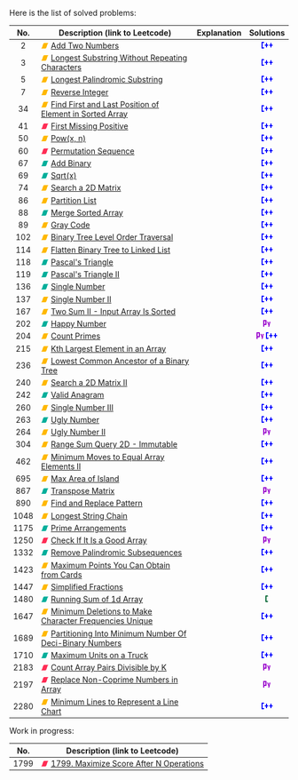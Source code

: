 Here is the list of solved problems:

| No.  | Description (link to Leetcode)                                                                                                                                    | Explanation |            Solutions             |
|:----:|-------------------------------------------------------------------------------------------------------------------------------------------------------------------|-------------|:--------------------------------:|
|  2   | ![M](img/M.png) [Add Two Numbers](https://leetcode.com/problems/add-two-numbers/)                                                                                 |             |         ![](img/cpp.png)         |
|  3   | ![M](img/M.png) [Longest Substring Without Repeating Characters](https://leetcode.com/problems/longest-substring-without-repeating-characters/)                   |             |         ![](img/cpp.png)         |
|  5   | ![M](img/M.png) [Longest Palindromic Substring](https://leetcode.com/problems/longest-palindromic-substring/)                                                     |             |         ![](img/cpp.png)         |
|  7   | ![M](img/M.png) [Reverse Integer](https://leetcode.com/problems/reverse-integer/)                                                                                 |             |         ![](img/cpp.png)         |
|  34  | ![M](img/M.png) [Find First and Last Position of Element in Sorted Array](https://leetcode.com/problems/find-first-and-last-position-of-element-in-sorted-array/) |             |         ![](img/cpp.png)         |
|  41  | ![H](img/H.png) [First Missing Positive](https://leetcode.com/problems/first-missing-positive/)                                                                   |             |         ![](img/cpp.png)         |
|  50  | ![M](img/M.png) [Pow(x, n)](https://leetcode.com/problems/powx-n/)                                                                                                |             |         ![](img/cpp.png)         |
|  60  | ![H](img/H.png) [Permutation Sequence](https://leetcode.com/problems/permutation-sequence/)                                                                       |             |         ![](img/cpp.png)         |
|  67  | ![E](img/E.png) [Add Binary](https://leetcode.com/problems/add-binary/)                                                                                           |             |         ![](img/cpp.png)         |
|  69  | ![E](img/E.png) [Sqrt(x)](https://leetcode.com/problems/sqrtx/)                                                                                                   |             |         ![](img/cpp.png)         |
|  74  | ![M](img/M.png) [Search a 2D Matrix](https://leetcode.com/problems/search-a-2d-matrix/)                                                                           |             |         ![](img/cpp.png)         |
|  86  | ![M](img/M.png) [Partition List](https://leetcode.com/problems/partition-list/)                                                                                   |             |         ![](img/cpp.png)         |
|  88  | ![E](img/E.png) [Merge Sorted Array](https://leetcode.com/problems/merge-sorted-array/)                                                                           |             |         ![](img/cpp.png)         |
|  89  | ![M](img/M.png) [Gray Code](https://leetcode.com/problems/gray-code/)                                                                                             |             |         ![](img/cpp.png)         |
| 102  | ![M](img/M.png) [Binary Tree Level Order Traversal](https://leetcode.com/problems/binary-tree-level-order-traversal/)                                             |             |         ![](img/cpp.png)         |
| 114  | ![M](img/M.png) [Flatten Binary Tree to Linked List](https://leetcode.com/problems/flatten-binary-tree-to-linked-list/)                                           |             |         ![](img/cpp.png)         |
| 118  | ![E](img/E.png) [Pascal's Triangle](https://leetcode.com/problems/pascals-triangle/)                                                                              |             |         ![](img/cpp.png)         |
| 119  | ![E](img/E.png) [Pascal's Triangle II](https://leetcode.com/problems/pascals-triangle-ii/)                                                                        |             |         ![](img/cpp.png)         |
| 136  | ![E](img/E.png) [Single Number](https://leetcode.com/problems/single-number/)                                                                                     |             |         ![](img/cpp.png)         |
| 137  | ![M](img/M.png) [Single Number II](https://leetcode.com/problems/single-number-ii/)                                                                               |             |         ![](img/cpp.png)         |
| 167  | ![M](img/M.png) [Two Sum II - Input Array Is Sorted]()                                                                                                            |             |         ![](img/cpp.png)         |
| 202  | ![E](img/E.png) [Happy Number](https://leetcode.com/problems/happy-number/)                                                                                       |             |         ![](img/py.png)          |
| 204  | ![M](img/M.png) [Count Primes](https://leetcode.com/problems/count-primes/)                                                                                       |             | ![](img/py.png) ![](img/cpp.png) |
| 215  | ![M](img/M.png) [Kth Largest Element in an Array](https://leetcode.com/problems/kth-largest-element-in-an-array/)                                                 |             |         ![](img/cpp.png)         |
| 236  | ![M](img/M.png) [Lowest Common Ancestor of a Binary Tree](https://leetcode.com/problems/lowest-common-ancestor-of-a-binary-tree/)                                 |             |         ![](img/cpp.png)         |
| 240  | ![M](img/M.png) [Search a 2D Matrix II](https://leetcode.com/problems/search-a-2d-matrix-ii/)                                                                     |             |         ![](img/cpp.png)         |
| 242  | ![E](img/E.png) [Valid Anagram](https://leetcode.com/problems/valid-anagram/)                                                                                     |             |         ![](img/cpp.png)         |
| 260  | ![M](img/M.png) [Single Number III](https://leetcode.com/problems/single-number-iii/)                                                                             |             |         ![](img/cpp.png)         |
| 263  | ![E](img/E.png) [Ugly Number](https://leetcode.com/problems/ugly-number/)                                                                                         |             |         ![](img/cpp.png)         |
| 264  | ![M](img/M.png) [Ugly Number II](https://leetcode.com/problems/ugly-number-ii/)                                                                                   |             |         ![](img/py.png)          |
| 304  | ![M](img/M.png) [Range Sum Query 2D - Immutable](https://leetcode.com/problems/range-sum-query-2d-immutable/)                                                     |             |         ![](img/cpp.png)         |
| 462  | ![M](img/M.png) [Minimum Moves to Equal Array Elements II](https://leetcode.com/problems/minimum-moves-to-equal-array-elements-ii/)                               |             |         ![](img/cpp.png)         |
| 695  | ![M](img/M.png) [Max Area of Island](https://leetcode.com/problems/max-area-of-island/)                                                                           |             |         ![](img/cpp.png)         |
| 867  | ![E](img/E.png) [Transpose Matrix](https://leetcode.com/problems/transpose-matrix/)                                                                               |             |         ![](img/py.png)          |
| 890  | ![M](img/M.png) [Find and Replace Pattern](https://leetcode.com/problems/find-and-replace-pattern/)                                                               |             |         ![](img/cpp.png)         |
| 1048 | ![M](img/M.png) [Longest String Chain](https://leetcode.com/problems/longest-string-chain/)                                                                       |             |         ![](img/cpp.png)         |
| 1175 | ![E](img/E.png) [Prime Arrangements](https://leetcode.com/problems/prime-arrangements/)                                                                           |             |         ![](img/cpp.png)         |
| 1250 | ![H](img/H.png) [Check If It Is a Good Array](https://leetcode.com/problems/check-if-it-is-a-good-array/)                                                         |             |         ![](img/py.png)          |
| 1332 | ![E](img/E.png) [Remove Palindromic Subsequences](https://leetcode.com/problems/remove-palindromic-subsequences/)                                                 |             |         ![](img/cpp.png)         |
| 1423 | ![M](img/M.png) [Maximum Points You Can Obtain from Cards](https://leetcode.com/problems/maximum-points-you-can-obtain-from-cards/)                               |             |         ![](img/cpp.png)         |
| 1447 | ![M](img/M.png) [Simplified Fractions](https://leetcode.com/problems/simplified-fractions/)                                                                       |             |         ![](img/cpp.png)         |
| 1480 | ![E](img/E.png) [Running Sum of 1d Array](https://leetcode.com/problems/running-sum-of-1d-array/)                                                                 |             |          ![](img/c.png)          |
| 1647 | ![M](img/M.png) [Minimum Deletions to Make Character Frequencies Unique](https://leetcode.com/problems/minimum-deletions-to-make-character-frequencies-unique/)   |             |         ![](img/cpp.png)         |
| 1689 | ![M](img/M.png) [Partitioning Into Minimum Number Of Deci-Binary Numbers](https://leetcode.com/problems/partitioning-into-minimum-number-of-deci-binary-numbers/) |             |         ![](img/cpp.png)         |
| 1710 | ![E](img/E.png) [Maximum Units on a Truck](https://leetcode.com/problems/maximum-units-on-a-truck/)                                                               |             |         ![](img/cpp.png)         |
| 2183 | ![H](img/H.png) [Count Array Pairs Divisible by K](https://leetcode.com/problems/count-array-pairs-divisible-by-k/)                                               |             |         ![](img/py.png)          |
| 2197 | ![H](img/H.png) [Replace Non-Coprime Numbers in Array](https://leetcode.com/problems/replace-non-coprime-numbers-in-array/)                                       |             |         ![](img/py.png)          |
| 2280 | ![M](img/M.png) [Minimum Lines to Represent a Line Chart](https://leetcode.com/problems/minimum-lines-to-represent-a-line-chart/)                                 |             |         ![](img/cpp.png)         |

Work in progress:

| No.  | Description (link to Leetcode)                                                                                              |
|:----:|-----------------------------------------------------------------------------------------------------------------------------|
| 1799 | ![H](img/H.png) [1799. Maximize Score After N Operations](https://leetcode.com/problems/maximize-score-after-n-operations/) |
